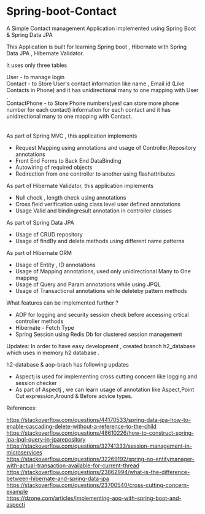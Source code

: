 # Spring-boot-Contact
A Simple Contact management Application implemented using Spring Boot &amp; Spring Data JPA 

This Application is built for learning Spring boot , Hibernate with Spring Data JPA , Hibernate Validator.

It uses only three tables 

User          - to manage login <br>
Contact       - to Store User's contact information like name , Email id (Like Contacts in Phone) 
                and it has unidirectional many to one mapping with User .<br>
ContactPhone  - to Store Phone numbers(yes! can store more phone number for each contact) information for 
                 each contact and it has unidirectional many to one mapping with Contact.<br>
<br>               
As part of Spring MVC , this application implements
 - Request Mapping using annotations and usage of Controller,Repository annotations
 - Front End Forms to Back End DataBinding
 - Autowiring of required objects
 - Redirection from one controller to another using flashattributes<br>
 
As part of Hibernate Validator, this application implements
 - Null check , length check using annotations
 - Cross field verification using class level user defined annotations
 - Usage Valid and bindingresult annotation in controller classes<br>
 
 As part of Spring Data JPA 
 - Usage of CRUD repository 
 - Usage of findBy and delete methods using different name patterns<br>
 
As part of Hibernate ORM
  - Usage of Entity , ID annotations
  - Usage of Mapping annotations, used only unidirectional Many to One mapping
  - Usage of Query and Param annotations while using JPQL 
  - Usage of Transactional annotations while deleteby pattern methods <br>
  
 
 What features can be implemented further ?
 
 - AOP for logging and security session check before accessing crtical controller methods
 - Hibernate - Fetch Type 
 - Spring Session using Redis Db for clustered session management
 
Updates:
In order to have easy development , created branch h2_database which uses in memory h2 database .

h2-database & aop-brach has following updates
  - Aspectj is used for implementing cross cutting concern like logging and session checker 
  - As part of Aspectj , we can learn usage of annotation like Aspect,Point Cut expression,Around & Before advice types. 
 
 References:
 
 https://stackoverflow.com/questions/44170533/spring-data-jpa-how-to-enable-cascading-delete-without-a-reference-to-the-child <br>
 https://stackoverflow.com/questions/48610226/how-to-construct-spring-jpa-jpql-query-in-jparepository <br>
 https://stackoverflow.com/questions/32741333/session-management-in-microservices <br>
 https://stackoverflow.com/questions/32269192/spring-no-entitymanager-with-actual-transaction-available-for-current-thread <br>
 https://stackoverflow.com/questions/23862994/what-is-the-difference-between-hibernate-and-spring-data-jpa <br>
 https://stackoverflow.com/questions/23700540/cross-cutting-concern-example <br>
 https://dzone.com/articles/implementing-aop-with-spring-boot-and-aspectj <br>
 
